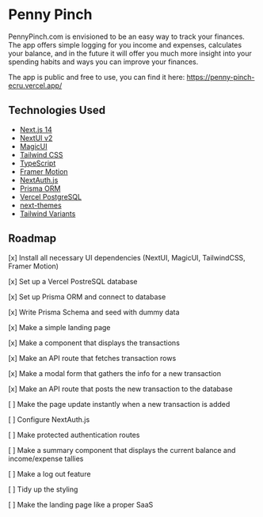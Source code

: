 # Penny Pinch

PennyPinch.com is envisioned to be an easy way to track your finances. The app offers simple logging for you income and expenses, calculates your balance, and in the future it will offer you much more insight into your spending habits and ways you can improve your finances.

The app is public and free to use, you can find it here: https://penny-pinch-ecru.vercel.app/

## Technologies Used

- [Next.js 14](https://nextjs.org/docs/getting-started)
- [NextUI v2](https://nextui.org/)
- [MagicUI](https://magicui.design/)
- [Tailwind CSS](https://tailwindcss.com/)
- [TypeScript](https://www.typescriptlang.org/)
- [Framer Motion](https://www.framer.com/motion/)
- [NextAuth.js](https://next-auth.js.org/)
- [Prisma ORM](https://www.prisma.io/)
- [Vercel PostgreSQL](https://vercel.com/docs/storage/vercel-postgres)
- [next-themes](https://github.com/pacocoursey/next-themes)
- [Tailwind Variants](https://tailwind-variants.org)

## Roadmap

[x] Install all necessary UI dependencies (NextUI, MagicUI, TailwindCSS, Framer Motion)

[x] Set up a Vercel PostreSQL database

[x] Set up Prisma ORM and connect to database

[x] Write Prisma Schema and seed with dummy data

[x] Make a simple landing page

[x] Make a component that displays the transactions

[x] Make an API route that fetches transaction rows

[x] Make a modal form that gathers the info for a new transaction

[x] Make an API route that posts the new transaction to the database

[ ] Make the page update instantly when a new transaction is added

[ ] Configure NextAuth.js

[ ] Make protected authentication routes

[ ] Make a summary component that displays the current balance and income/expense tallies

[ ] Make a log out feature

[ ] Tidy up the styling

[ ] Make the landing page like a proper SaaS